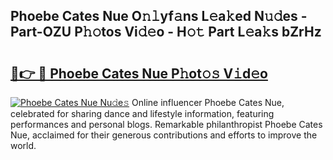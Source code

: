 ## Phoebe Cates Nue O𝚗𝚕yf𝚊ns L𝚎a𝚔ed N𝚞𝚍es - Part-OZU P𝚑𝚘tos Vi𝚍𝚎o - H𝚘𝚝 Part L𝚎a𝚔s bZrHz

# <h2><a href="http://kf8t1f.oniu.top/?m=Phoebe+Cates+Nue">🔗👉 🔴 Phoebe Cates Nue P𝚑ot𝚘𝚜 V𝚒d𝚎o</a></h2>

[![Phoebe Cates Nue Nu𝚍e𝚜](https://i.imgur.com/0qMVB7G.gif)](http://kf8t1f.oniu.top/?m=Phoebe+Cates+Nue)
Online influencer Phoebe Cates Nue, celebrated for sharing dance and lifestyle information, featuring performances and personal blogs. Remarkable philanthropist Phoebe Cates Nue, acclaimed for their generous contributions and efforts to improve the world.  
